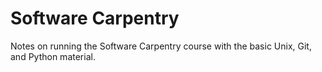 # Software Carpentry

Notes on running the Software Carpentry course with the basic Unix, Git, and Python material.
